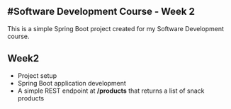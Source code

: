 #Software Development Course - Week 2
-------------------------------------

This is a simple Spring Boot project created for my Software Development course. 

## Week2 
- Project setup
- Spring Boot application development
- A simple REST endpoint at **/products** that returns a list of snack products

